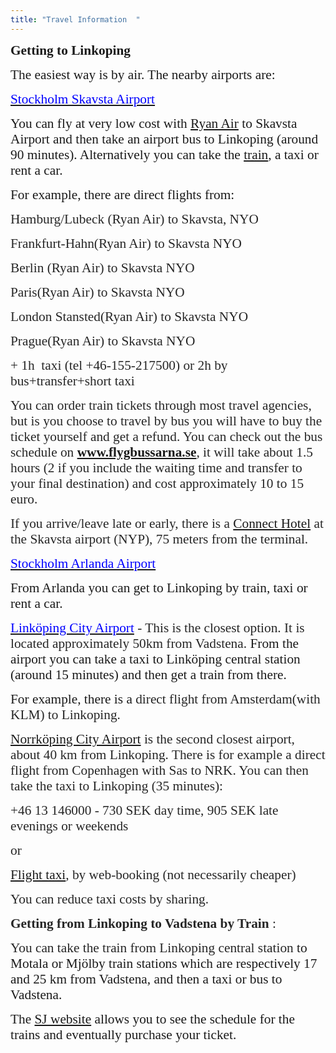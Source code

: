 ```yaml
---
title: "Travel Information  "
---
```

<p><!--StartFragment-->
<p class="MsoNormal"><strong style="mso-bidi-font-weight: normal;"><span style="font-size: 16.0pt; font-family: Calibri;"> </span></strong></p>
<p class="MsoNormal"><strong style="mso-bidi-font-weight: normal;"><span style="font-size: 16.0pt; font-family: &quot;Times New Roman&quot;;">Getting to Linkoping</span></strong></p>
<p class="MsoNormal"><strong style="mso-bidi-font-weight: normal;"><span style="font-size: 16.0pt; font-family: &quot;Times New Roman&quot;;"> </span></strong></p>
<p class="MsoNormal"><span style="font-size: 16.0pt; font-family: &quot;Times New Roman&quot;;">The easiest way is by air. The nearby airports are:</span></p>
<p class="MsoNormal"><span style="font-size: 16.0pt; font-family: &quot;Times New Roman&quot;;"> </span></p>
<p class="MsoNormal" style="mso-pagination: none; tab-stops: 11.0pt 36.0pt; mso-layout-grid-align: none; text-autospace: none;"><span style="font-size: 16.0pt; font-family: &quot;Times New Roman&quot;; color: blue;"><a href="http://www.skavsta.se/en/"><span style="color: blue;">Stockholm Skavsta Airport</span></a> </span></p>
<p class="MsoNormal"><span style="font-size: 16.0pt; font-family: &quot;Times New Roman&quot;;">You can fly at very low cost with <a href="http://www.ryanair.com/en">Ryan Air</a> to Skavsta Airport and then take an airport bus to Linkoping (around 90 minutes). Alternatively you can take the <a href="http://www.sj.se/start/startpage/index.form?l=en">train</a>, a taxi or rent a car.</span></p>
<p class="MsoNormal"><span style="font-size: 16.0pt; font-family: &quot;Times New Roman&quot;;"> </span></p>
<p class="MsoNormal" style="mso-pagination: none; mso-layout-grid-align: none; text-autospace: none;"><span style="font-size: 16.0pt; font-family: &quot;Times New Roman&quot;;">For example, there are direct flights from:</span></p>
<p class="MsoNormal" style="mso-pagination: none; mso-layout-grid-align: none; text-autospace: none;"><span style="font-size: 16.0pt; font-family: &quot;Times New Roman&quot;; color: #262626;"> </span></p>
<p class="MsoNormal" style="mso-pagination: none; mso-layout-grid-align: none; text-autospace: none;"><span style="font-size: 16.0pt; font-family: &quot;Times New Roman&quot;; color: #262626;">Hamburg/Lubeck (Ryan Air) to Skavsta, NYO</span></p>
<p class="MsoNormal" style="mso-pagination: none; mso-layout-grid-align: none; text-autospace: none;"><span style="font-size: 16.0pt; font-family: &quot;Times New Roman&quot;; color: #262626;">Frankfurt-Hahn(Ryan Air) to Skavsta NYO</span><span style="font-size: 16.0pt; font-family: &quot;Times New Roman&quot;;"></span></p>
<p class="MsoNormal" style="mso-pagination: none; mso-layout-grid-align: none; text-autospace: none;"><span style="font-size: 16.0pt; font-family: &quot;Times New Roman&quot;; color: #262626;">Berlin (Ryan Air) to Skavsta NYO</span><span style="font-size: 16.0pt; font-family: &quot;Times New Roman&quot;;"></span></p>
<p class="MsoNormal" style="mso-pagination: none; mso-layout-grid-align: none; text-autospace: none;"><span style="font-size: 16.0pt; font-family: &quot;Times New Roman&quot;; color: #262626;">Paris(Ryan Air) to Skavsta NYO</span><span style="font-size: 16.0pt; font-family: &quot;Times New Roman&quot;;"></span></p>
<p class="MsoNormal" style="mso-pagination: none; mso-layout-grid-align: none; text-autospace: none;"><span style="font-size: 16.0pt; font-family: &quot;Times New Roman&quot;; color: #262626;">London Stansted(Ryan Air) to Skavsta NYO</span><span style="font-size: 16.0pt; font-family: &quot;Times New Roman&quot;;"></span></p>
<p class="MsoNormal" style="mso-pagination: none; mso-layout-grid-align: none; text-autospace: none;"><span style="font-size: 16.0pt; font-family: &quot;Times New Roman&quot;; color: #262626;">Prague(Ryan Air) to Skavsta NYO</span><span style="font-size: 16.0pt; font-family: &quot;Times New Roman&quot;;"></span></p>
<p class="MsoNormal" style="mso-pagination: none; mso-layout-grid-align: none; text-autospace: none;"><span style="font-size: 16.0pt; font-family: &quot;Times New Roman&quot;; color: #262626;"> </span></p>
<p class="MsoNormal" style="mso-pagination: none; mso-layout-grid-align: none; text-autospace: none;"><span style="font-size: 16.0pt; font-family: &quot;Times New Roman&quot;; color: #262626;">+ 1h  taxi (tel +46-155-217500) or 2h by bus+transfer+short taxi</span><span style="font-size: 16.0pt; font-family: &quot;Times New Roman&quot;;"></span></p>
<p class="MsoNormal"><span style="font-size: 16.0pt; font-family: &quot;Times New Roman&quot;;"> </span></p>
<p class="MsoNormal" style="mso-pagination: none; mso-layout-grid-align: none; text-autospace: none;"><span style="font-size: 16.0pt; font-family: &quot;Times New Roman&quot;; color: #262626;">You can order train tickets through most travel agencies, but is you choose to travel by bus you will have to buy the ticket yourself and get a refund. You can check out the bus schedule on </span><strong><span style="font-size: 16.0pt; font-family: &quot;Times New Roman&quot;; color: #b76e2a;"><a href="http://www.flygbussarna.se">www.flygbussarna.se</a></span></strong><span style="font-size: 16.0pt; font-family: &quot;Times New Roman&quot;; color: #262626;">, it will take about 1.5 hours (2 if you include the waiting time and transfer to your final destination) and cost approximately 10 to 15 euro.</span></p>
<p class="MsoNormal"><span style="font-size: 16.0pt; font-family: &quot;Times New Roman&quot;; color: #262626;"> </span></p>
<p class="MsoNormal"><span style="font-size: 16.0pt; font-family: &quot;Times New Roman&quot;; color: #262626;">If you arrive/leave late or early, there is a <a href="http://www.booking.com/hotel/se/connect-skavsta.sv.html">Connect Hotel</a> at the Skavsta airport (NYP), 75 meters from the terminal. </span></p>
<p class="MsoNormal"><span style="font-size: 16.0pt; font-family: &quot;Times New Roman&quot;;"> </span></p>
<p class="MsoNormal" style="mso-pagination: none; tab-stops: 11.0pt 36.0pt; mso-layout-grid-align: none; text-autospace: none;"><span style="font-size: 16.0pt; font-family: &quot;Times New Roman&quot;; color: blue;"><a href="http://www.arlanda.se/en/"><span style="color: blue;">Stockholm Arlanda Airport</span></a></span></p>
<p class="MsoNormal"><span style="font-size: 16.0pt; font-family: &quot;Times New Roman&quot;;">From Arlanda you can get to Linkoping by train, taxi or rent a car.</span></p>
<p class="MsoNormal"><span style="font-size: 16.0pt; font-family: &quot;Times New Roman&quot;;"> </span></p>
<p class="MsoNormal"><span style="font-size: 16.0pt; font-family: &quot;Times New Roman&quot;; color: blue;"><a href="http://www.linkopingsflygplats.se/en"><span style="color: blue;">Linköping City Airport</span></a></span><span style="font-size: 16.0pt; font-family: &quot;Times New Roman&quot;; color: #262626;"> - This is the closest option. It is located approximately 50km from Vadstena. </span><span style="font-size: 16.0pt; font-family: &quot;Times New Roman&quot;;">From the airport you can take a taxi to Linköping central station (around 15 minutes) and then get a train from there.</span></p>
<p class="MsoNormal"><span style="font-size: 16.0pt; font-family: &quot;Times New Roman&quot;;"> </span></p>
<p class="MsoNormal"><span style="font-size: 16.0pt; font-family: &quot;Times New Roman&quot;;">For example, there is a <span style="color: #262626;">direct flight from Amsterdam(with KLM) to Linkoping.</span></span></p>
<p class="MsoNormal"><span style="font-size: 16.0pt; font-family: &quot;Times New Roman&quot;;"> </span></p>
<p class="MsoNormal" style="mso-pagination: none; mso-layout-grid-align: none; text-autospace: none;"><span style="font-size: 16.0pt; font-family: &quot;Times New Roman&quot;; color: #262626;"><a href="http://www.norrkopingairport.com/en">Norrköping City Airport</a> is the second closest airport, about 40 km from Linkoping. <span style="mso-spacerun: yes;"> </span>There is for example a direct flight from Copenhagen with Sas to NRK. You can then take the taxi to Linkoping (35 minutes):</span></p>
<p class="MsoNormal" style="mso-pagination: none; mso-layout-grid-align: none; text-autospace: none;"><span style="font-size: 16.0pt; font-family: &quot;Times New Roman&quot;; color: #262626;"> </span></p>
<p class="MsoNormal" style="mso-pagination: none; mso-layout-grid-align: none; text-autospace: none;"><span style="font-size: 16.0pt; font-family: &quot;Times New Roman&quot;; color: #262626;">+46 13 146000</span><span style="font-size: 16.0pt; font-family: &quot;Times New Roman&quot;;"> <span style="color: #262626;"><span style="mso-spacerun: yes;"> </span>- 730 SEK day time, 905 SEK late evenings or weekends</span></span></p>
<p class="MsoNormal" style="mso-pagination: none; mso-layout-grid-align: none; text-autospace: none;"><span style="font-size: 16.0pt; font-family: &quot;Times New Roman&quot;; color: #262626;">or </span></p>
<p class="MsoNormal" style="mso-pagination: none; mso-layout-grid-align: none; text-autospace: none;"><span style="font-size: 16.0pt; font-family: &quot;Times New Roman&quot;; color: #262626;"><a href="http://www.flygtaxi.se">Flight taxi</a>, by web-booking (not necessarily cheaper)</span></p>
<p class="MsoNormal" style="mso-pagination: none; mso-layout-grid-align: none; text-autospace: none;"><span style="font-size: 16.0pt; font-family: &quot;Times New Roman&quot;; color: #262626;"> </span></p>
<p class="MsoNormal" style="mso-pagination: none; mso-layout-grid-align: none; text-autospace: none;"><span style="font-size: 16.0pt; font-family: &quot;Times New Roman&quot;; color: #262626;">You can reduce taxi costs by sharing.</span></p>
<p class="MsoNormal"><span style="font-size: 16.0pt; font-family: &quot;Times New Roman&quot;; color: #262626;"> </span></p>
<p class="MsoNormal"><strong style="mso-bidi-font-weight: normal;"><span style="font-size: 16.0pt; font-family: &quot;Times New Roman&quot;; color: #262626;">Getting from Linkoping to Vadstena by Train </span></strong><span style="font-size: 16.0pt; font-family: &quot;Times New Roman&quot;; color: #262626;">:</span></p>
<p class="MsoNormal"><strong style="mso-bidi-font-weight: normal;"><span style="font-size: 16.0pt; font-family: &quot;Times New Roman&quot;; color: #262626;"> </span></strong></p>
<p class="MsoNormal"><span style="font-size: 16.0pt; font-family: &quot;Times New Roman&quot;; color: #262626;">You can take the train from Linkoping central station</span><span style="font-size: 16.0pt; font-family: &quot;Times New Roman&quot;;"> to Motala or Mjölby train stations which are <span style="mso-spacerun: yes;"> </span>respectively 17 and 25 km from Vadstena, and then a taxi or bus to Vadstena.<span style="color: #262626;"></span></span></p>
<p class="MsoNormal" style="mso-pagination: none; tab-stops: 11.0pt 36.0pt; mso-layout-grid-align: none; text-autospace: none;"><span style="font-size: 16.0pt; font-family: &quot;Times New Roman&quot;;">The <a href="http://www.sj.se/start/startpage/index.form?l=en" title="Click here to go to the SJ website">SJ website</a> allows you to see the schedule for the trains and eventually purchase your ticket.<span style="color: #262626;"></span></span></p>
<p class="MsoNormal"><span style="font-size: 16.0pt; font-family: &quot;Times New Roman&quot;; color: #262626;"><span style="mso-spacerun: yes;"> </span></span></p>
<p class="MsoNormal"><span style="font-size: 16.0pt; font-family: &quot;Times New Roman&quot;;"> </span></p>
<!--EndFragment--></p>